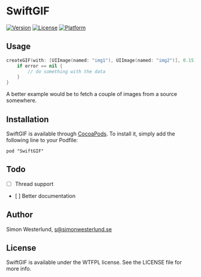 # SwiftGIF

[![Version](https://img.shields.io/cocoapods/v/SwiftGIF.svg?style=flat)](http://cocoadocs.org/docsets/SwiftGIF)
[![License](https://img.shields.io/cocoapods/l/SwiftGIF.svg?style=flat)](http://cocoadocs.org/docsets/SwiftGIF)
[![Platform](https://img.shields.io/cocoapods/p/SwiftGIF.svg?style=flat)](http://cocoadocs.org/docsets/SwiftGIF)

## Usage

```Swift
createGIF(with: [UIImage(named: "img1"), UIImage(named: "img2")], 0.15) { (data, error) -> () in
    if error == nil {
        // do something with the data          
    }
}
```

A better example would be to fetch a couple of images from a source somewhere.

## Installation

SwiftGIF is available through [CocoaPods](http://cocoapods.org). To install
it, simply add the following line to your Podfile:

    pod "SwiftGIF"

## Todo

- [ ] Thread support
- [ ] Better documentation

## Author

Simon Westerlund, s@simonwesterlund.se

## License

SwiftGIF is available under the WTFPL license. See the LICENSE file for more info.

